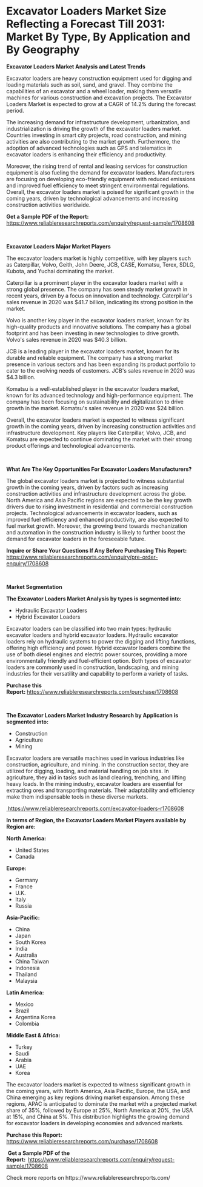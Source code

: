 <p><h1>Excavator Loaders Market Size Reflecting a Forecast Till 2031: Market By Type, By Application and By Geography</h1></p><p><strong>Excavator Loaders Market Analysis and Latest Trends</strong></p>
<p><p>Excavator loaders are heavy construction equipment used for digging and loading materials such as soil, sand, and gravel. They combine the capabilities of an excavator and a wheel loader, making them versatile machines for various construction and excavation projects. The Excavator Loaders Market is expected to grow at a CAGR of 14.2% during the forecast period.</p><p>The increasing demand for infrastructure development, urbanization, and industrialization is driving the growth of the excavator loaders market. Countries investing in smart city projects, road construction, and mining activities are also contributing to the market growth. Furthermore, the adoption of advanced technologies such as GPS and telematics in excavator loaders is enhancing their efficiency and productivity.</p><p>Moreover, the rising trend of rental and leasing services for construction equipment is also fueling the demand for excavator loaders. Manufacturers are focusing on developing eco-friendly equipment with reduced emissions and improved fuel efficiency to meet stringent environmental regulations. Overall, the excavator loaders market is poised for significant growth in the coming years, driven by technological advancements and increasing construction activities worldwide.</p></p>
<p><strong>Get a Sample PDF of the Report:&nbsp;</strong> <a href="https://www.reliableresearchreports.com/enquiry/request-sample/1708608">https://www.reliableresearchreports.com/enquiry/request-sample/1708608</a></p>
<p>&nbsp;</p>
<p><strong>Excavator Loaders Major Market Players</strong></p>
<p><p>The excavator loaders market is highly competitive, with key players such as Caterpillar, Volvo, Geith, John Deere, JCB, CASE, Komatsu, Terex, SDLG, Kubota, and Yuchai dominating the market.</p><p>Caterpillar is a prominent player in the excavator loaders market with a strong global presence. The company has seen steady market growth in recent years, driven by a focus on innovation and technology. Caterpillar's sales revenue in 2020 was $41.7 billion, indicating its strong position in the market.</p><p>Volvo is another key player in the excavator loaders market, known for its high-quality products and innovative solutions. The company has a global footprint and has been investing in new technologies to drive growth. Volvo's sales revenue in 2020 was $40.3 billion.</p><p>JCB is a leading player in the excavator loaders market, known for its durable and reliable equipment. The company has a strong market presence in various sectors and has been expanding its product portfolio to cater to the evolving needs of customers. JCB's sales revenue in 2020 was $4.3 billion.</p><p>Komatsu is a well-established player in the excavator loaders market, known for its advanced technology and high-performance equipment. The company has been focusing on sustainability and digitalization to drive growth in the market. Komatsu's sales revenue in 2020 was $24 billion.</p><p>Overall, the excavator loaders market is expected to witness significant growth in the coming years, driven by increasing construction activities and infrastructure development. Key players like Caterpillar, Volvo, JCB, and Komatsu are expected to continue dominating the market with their strong product offerings and technological advancements.</p></p>
<p>&nbsp;</p>
<p><strong>What Are The Key Opportunities For Excavator Loaders Manufacturers?</strong></p>
<p><p>The global excavator loaders market is projected to witness substantial growth in the coming years, driven by factors such as increasing construction activities and infrastructure development across the globe. North America and Asia Pacific regions are expected to be the key growth drivers due to rising investment in residential and commercial construction projects. Technological advancements in excavator loaders, such as improved fuel efficiency and enhanced productivity, are also expected to fuel market growth. Moreover, the growing trend towards mechanization and automation in the construction industry is likely to further boost the demand for excavator loaders in the foreseeable future.</p></p>
<p><strong>Inquire or Share Your Questions If Any Before Purchasing This Report:</strong> <a href="https://www.reliableresearchreports.com/enquiry/pre-order-enquiry/1708608">https://www.reliableresearchreports.com/enquiry/pre-order-enquiry/1708608</a></p>
<p>&nbsp;</p>
<p><strong>Market Segmentation</strong></p>
<p><strong>The Excavator Loaders Market Analysis by types is segmented into:</strong></p>
<p><ul><li>Hydraulic Excavator Loaders</li><li>Hybrid Excavator Loaders</li></ul></p>
<p><p>Excavator loaders can be classified into two main types: hydraulic excavator loaders and hybrid excavator loaders. Hydraulic excavator loaders rely on hydraulic systems to power the digging and lifting functions, offering high efficiency and power. Hybrid excavator loaders combine the use of both diesel engines and electric power sources, providing a more environmentally friendly and fuel-efficient option. Both types of excavator loaders are commonly used in construction, landscaping, and mining industries for their versatility and capability to perform a variety of tasks.</p></p>
<p><strong>Purchase this Report:&nbsp;</strong><a href="https://www.reliableresearchreports.com/purchase/1708608">https://www.reliableresearchreports.com/purchase/1708608</a></p>
<p>&nbsp;</p>
<p><strong>The Excavator Loaders Market Industry Research by Application is segmented into:</strong></p>
<p><ul><li>Construction</li><li>Agriculture</li><li>Mining</li></ul></p>
<p><p>Excavator loaders are versatile machines used in various industries like construction, agriculture, and mining. In the construction sector, they are utilized for digging, loading, and material handling on job sites. In agriculture, they aid in tasks such as land clearing, trenching, and lifting heavy loads. In the mining industry, excavator loaders are essential for extracting ores and transporting materials. Their adaptability and efficiency make them indispensable tools in these diverse markets.</p></p>
<p><a href="https://www.reliableresearchreports.com/excavator-loaders-r1708608">&nbsp;https://www.reliableresearchreports.com/excavator-loaders-r1708608</a></p>
<p><strong>In terms of Region, the Excavator Loaders Market Players available by Region are:</strong></p>
<p>
    <p> <strong> North America: </strong>
        <ul>
            <li>United States</li>
            <li>Canada</li>
        </ul>
        </p> 
    <p> <strong> Europe: </strong>
        <ul>
            <li>Germany</li>
            <li>France</li>
            <li>U.K.</li>
            <li>Italy</li>
            <li>Russia</li>
        </ul>
        </p> 
    <p> <strong> Asia-Pacific: </strong>
        <ul>
            <li>China</li>
            <li>Japan</li>
            <li>South Korea</li>
            <li>India</li>
            <li>Australia</li>
            <li>China Taiwan</li>
            <li>Indonesia</li>
            <li>Thailand</li>
            <li>Malaysia</li>
        </ul>
        </p> 
    <p> <strong> Latin America: </strong>
        <ul>
            <li>Mexico</li>
            <li>Brazil</li>
            <li>Argentina Korea</li>
            <li>Colombia</li>
        </ul>
        </p> 
    <p> <strong> Middle East & Africa: </strong>
        <ul>
            <li>Turkey</li>
            <li>Saudi</li>
            <li>Arabia</li>
            <li>UAE</li>
            <li>Korea</li>
        </ul>
    </p>
    </p>
<p><p>The excavator loaders market is expected to witness significant growth in the coming years, with North America, Asia Pacific, Europe, the USA, and China emerging as key regions driving market expansion. Among these regions, APAC is anticipated to dominate the market with a projected market share of 35%, followed by Europe at 25%, North America at 20%, the USA at 15%, and China at 5%. This distribution highlights the growing demand for excavator loaders in developing economies and advanced markets.</p></p>
<p><strong>Purchase this Report: </strong><a href="https://www.reliableresearchreports.com/purchase/1708608">https://www.reliableresearchreports.com/purchase/1708608</a></p>
<p>&nbsp;<strong>Get a Sample PDF of the Report:&nbsp;&nbsp;</strong><a href="https://www.reliableresearchreports.com/enquiry/request-sample/1708608">https://www.reliableresearchreports.com/enquiry/request-sample/1708608</a></p>
<p><strong></strong></p>
<p>Check more reports on https://www.reliableresearchreports.com/</p>